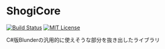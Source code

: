 ShogiCore
=========
[![Build Status](https://travis-ci.org/ak110/ShogiCore.svg?branch=master)](https://travis-ci.org/ak110/ShogiCore)
[![MIT License](http://img.shields.io/badge/license-MIT-blue.svg?style=flat)](LICENSE)

C#版Blunderの汎用的に使えそうな部分を抜き出したライブラリ
